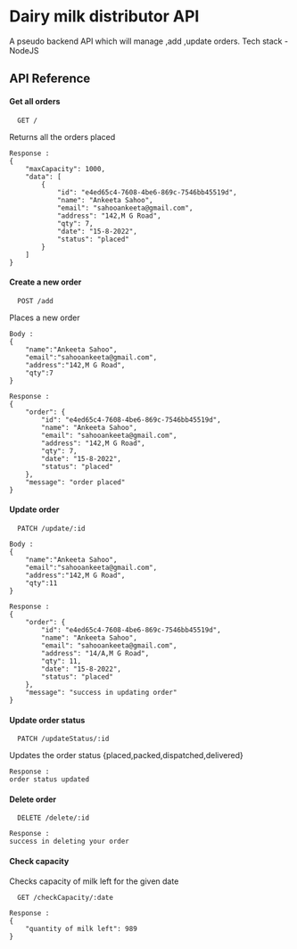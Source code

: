 # Dairy milk distributor API

A pseudo backend API which will manage ,add ,update orders.
Tech stack - NodeJS

## API Reference

#### Get all orders

```
  GET /
```

Returns all the orders placed

```
Response :
{
    "maxCapacity": 1000,
    "data": [
        {
            "id": "e4ed65c4-7608-4be6-869c-7546bb45519d",
            "name": "Ankeeta Sahoo",
            "email": "sahooankeeta@gmail.com",
            "address": "142,M G Road",
            "qty": 7,
            "date": "15-8-2022",
            "status": "placed"
        }
    ]
}
```

#### Create a new order

```
  POST /add
```

Places a new order
```
Body :
{
    "name":"Ankeeta Sahoo",
    "email":"sahooankeeta@gmail.com",
    "address":"142,M G Road",
    "qty":7
}
```

```
Response :
{
    "order": {
        "id": "e4ed65c4-7608-4be6-869c-7546bb45519d",
        "name": "Ankeeta Sahoo",
        "email": "sahooankeeta@gmail.com",
        "address": "142,M G Road",
        "qty": 7,
        "date": "15-8-2022",
        "status": "placed"
    },
    "message": "order placed"
}
```
#### Update order

```
  PATCH /update/:id
```
```
Body :
{
    "name":"Ankeeta Sahoo",
    "email":"sahooankeeta@gmail.com",
    "address":"142,M G Road",
    "qty":11
}
```

```
Response :
{
    "order": {
        "id": "e4ed65c4-7608-4be6-869c-7546bb45519d",
        "name": "Ankeeta Sahoo",
        "email": "sahooankeeta@gmail.com",
        "address": "14/A,M G Road",
        "qty": 11,
        "date": "15-8-2022",
        "status": "placed"
    },
    "message": "success in updating order"
}
```
#### Update order status

```
  PATCH /updateStatus/:id
```
Updates the order status {placed,packed,dispatched,delivered}
```
Response :
order status updated
```
#### Delete order

```
  DELETE /delete/:id
```
```
Response :
success in deleting your order
```
#### Check capacity
Checks capacity of milk left for the given date

```
  GET /checkCapacity/:date
```
```
Response :
{
    "quantity of milk left": 989
}
```

